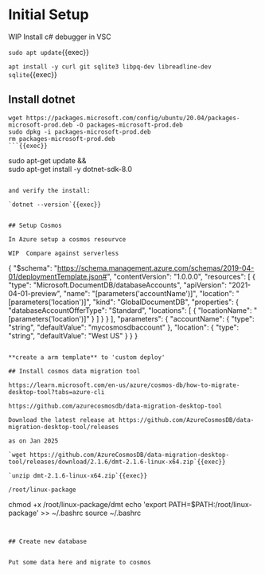 
# Initial Setup


WIP Install c# debugger in VSC


`sudo apt update`{{exec}}

`apt install -y curl git sqlite3 libpq-dev libreadline-dev sqlite`{{exec}}

## Install dotnet


```
wget https://packages.microsoft.com/config/ubuntu/20.04/packages-microsoft-prod.deb -O packages-microsoft-prod.deb
sudo dpkg -i packages-microsoft-prod.deb
rm packages-microsoft-prod.deb
```{{exec}}

```
sudo apt-get update && \
  sudo apt-get install -y dotnet-sdk-8.0
```{{exec}}

and verify the install:

`dotnet --version`{{exec}}


## Setup Cosmos 

In Azure setup a cosmos resourvce

WIP  Compare against serverless

```
{
  "$schema": "https://schema.management.azure.com/schemas/2019-04-01/deploymentTemplate.json#",
  "contentVersion": "1.0.0.0",
  "resources": [
    {
      "type": "Microsoft.DocumentDB/databaseAccounts",
      "apiVersion": "2021-04-01-preview",
      "name": "[parameters('accountName')]",
      "location": "[parameters('location')]",
      "kind": "GlobalDocumentDB",
      "properties": {
        "databaseAccountOfferType": "Standard",
        "locations": [
          {
            "locationName": "[parameters('location')]"
          }
        ]
      }
    }
  ],
  "parameters": {
    "accountName": {
      "type": "string",
      "defaultValue": "mycosmosdbaccount"
    },
    "location": {
      "type": "string",
      "defaultValue": "West US"
    }
  }
}

```

**create a arm template** to 'custom deploy'

## Install cosmos data migration tool

https://learn.microsoft.com/en-us/azure/cosmos-db/how-to-migrate-desktop-tool?tabs=azure-cli

https://github.com/azurecosmosdb/data-migration-desktop-tool

Download the latest release at https://github.com/AzureCosmosDB/data-migration-desktop-tool/releases

as on Jan 2025

`wget https://github.com/AzureCosmosDB/data-migration-desktop-tool/releases/download/2.1.6/dmt-2.1.6-linux-x64.zip`{{exec}}

`unzip dmt-2.1.6-linux-x64.zip`{{exec}}

/root/linux-package

```
chmod +x /root/linux-package/dmt
echo 'export PATH=$PATH:/root/linux-package' >> ~/.bashrc
source ~/.bashrc
```{{exec}}


## Create new database


Put some data here and migrate to cosmos

